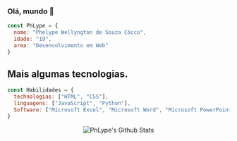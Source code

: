 ### Olá, mundo 👋

```js
const PhLype = {
  nome: "Phelype Wellyngton de Souza Côcco",
  idade: "19",
  area: "Desenvolvimento em Web"
}
```

## Mais algumas tecnologias.

```js
const Habilidades = {
  technologias: ["HTML", "CSS"],
  linguagens: ["JavaScript", "Python"],
  Software: ["Microsoft Excel", "Microsoft Word", "Microsoft PowerPoint"]
}
```
<div style="display: flex; align-items: center; justify-content: center;">
  <img src="https://github-readme-stats.vercel.app/api?username=PhLype&theme=tokyonight" alt="PhLype's Github Stats">
</div>
<!--
**PhLype/PhLype** is a ✨ _special_ ✨ repository because its `README.md` (this file) appears on your GitHub profile.

Here are some ideas to get you started:

- 🔭 I’m currently working on ...
- 🌱 I’m currently learning ...
- 👯 I’m looking to collaborate on ...
- 🤔 I’m looking for help with ...
- 💬 Ask me about ...
- 📫 How to reach me: ...
- 😄 Pronouns: ...
- ⚡ Fun fact: ...
-->
